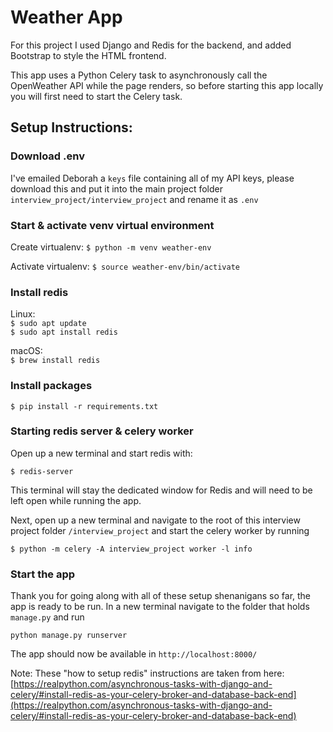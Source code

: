 # Weather App

For this project I used Django and Redis for the backend, and added Bootstrap to style the HTML frontend.  

This app uses a Python Celery task to asynchronously call the OpenWeather API while the page renders, so before starting this app locally you will first need to start the Celery task. 

## Setup Instructions: 

### Download .env 

I've emailed Deborah a `keys` file containing all of my API keys, please download this and put it into the main project folder `interview_project/interview_project` and rename it as `.env`

### Start & activate venv virtual environment 


Create virtualenv: `$ python -m venv weather-env`

Activate virtualenv: `$ source weather-env/bin/activate`

### Install redis 
Linux:   
`$ sudo apt update`  
`$ sudo apt install redis`

macOS:  
`$ brew install redis`

### Install packages 

`$ pip install -r requirements.txt`

### Starting redis server & celery worker
Open up a new terminal and start redis with:  

`$ redis-server`

This terminal will stay the dedicated window for Redis and will need to be left open while running the app. 

Next, open up a new terminal and navigate to the root of this interview project folder `/interview_project` and start the celery worker by running 
 
`$ python -m celery -A interview_project worker -l info`

### Start the app 

Thank you for going along with all of these setup shenanigans so far, the app is ready to be run. In a new terminal navigate to the folder that holds `manage.py` and run 

`python manage.py runserver`

The app should now be available in `http://localhost:8000/`


Note: These "how to setup redis" instructions are taken from here: [https://realpython.com/asynchronous-tasks-with-django-and-celery/#install-redis-as-your-celery-broker-and-database-back-end](https://realpython.com/asynchronous-tasks-with-django-and-celery/#install-redis-as-your-celery-broker-and-database-back-end)
